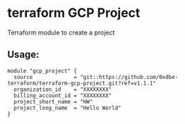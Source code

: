 # terraform GCP Project

Terraform module to create a project

## Usage:

````
module "gcp_project" {
  source             = "git::https://github.com/0xdbe-terraform/terraform-gcp-project.git?ref=v1.1.1"
  organization_id    = "XXXXXXXX"
  billing_account_id = "XXXXXXXX"
  project_short_name = "HW"
  project_long_name  = "Hello World"
}
````
